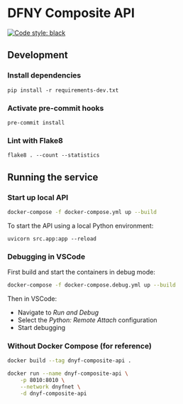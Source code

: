 # DFNY Composite API

[![Code style: black](https://img.shields.io/badge/code%20style-black-000000.svg)](https://github.com/psf/black)

## Development
### Install dependencies
```
pip install -r requirements-dev.txt
```

### Activate pre-commit hooks
```
pre-commit install
```

### Lint with Flake8
```
flake8 . --count --statistics
```

## Running the service
### Start up local API
```bash
docker-compose -f docker-compose.yml up --build
```

To start the API using a local Python environment:
```
uvicorn src.app:app --reload
```

### Debugging in VSCode
First build and start the containers in debug mode:
```bash
docker-compose -f docker-compose.debug.yml up --build
```

Then in VSCode:
- Navigate to *Run and Debug*
- Select the *Python: Remote Attach* configuration
- Start debugging

### Without Docker Compose (for reference)

```bash
docker build --tag dnyf-composite-api .
```

```bash
docker run --name dnyf-composite-api \
    -p 8010:8010 \
    --network dnyfnet \
    -d dnyf-composite-api
```
